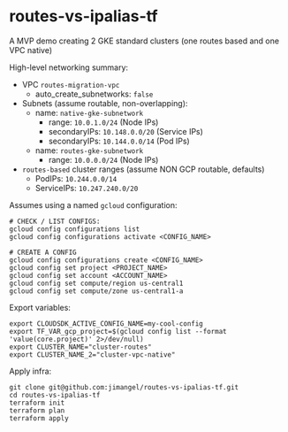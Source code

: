 # routes-vs-ipalias-tf

A MVP demo creating 2 GKE standard clusters (one routes based and one VPC native)

High-level networking summary:

- VPC `routes-migration-vpc`
  - auto_create_subnetworks: `false`
- Subnets (assume routable, non-overlapping):
  - name: `native-gke-subnetwork`
    - range: `10.0.1.0/24` (Node IPs)
    - secondaryIPs: `10.148.0.0/20` (Service IPs)
    - secondaryIPs: `10.144.0.0/14` (Pod IPs)
  - name: `routes-gke-subnetwork`
    - range: `10.0.0.0/24` (Node IPs)
- `routes-based` cluster ranges (assume NON GCP routable, defaults)
  - PodIPs: `10.244.0.0/14`
  - ServiceIPs: `10.247.240.0/20`

Assumes using a named `gcloud` configuration:

```
# CHECK / LIST CONFIGS:
gcloud config configurations list
gcloud config configurations activate <CONFIG_NAME>

# CREATE A CONFIG
gcloud config configurations create <CONFIG_NAME>
gcloud config set project <PROJECT_NAME>
gcloud config set account <ACCOUNT_NAME>
gcloud config set compute/region us-central1
gcloud config set compute/zone us-central1-a
```

Export variables:

```
export CLOUDSDK_ACTIVE_CONFIG_NAME=my-cool-config
export TF_VAR_gcp_project=$(gcloud config list --format 'value(core.project)' 2>/dev/null)
export CLUSTER_NAME="cluster-routes"
export CLUSTER_NAME_2="cluster-vpc-native"
```

Apply infra:

```
git clone git@github.com:jimangel/routes-vs-ipalias-tf.git
cd routes-vs-ipalias-tf
terraform init
terraform plan
terraform apply
```